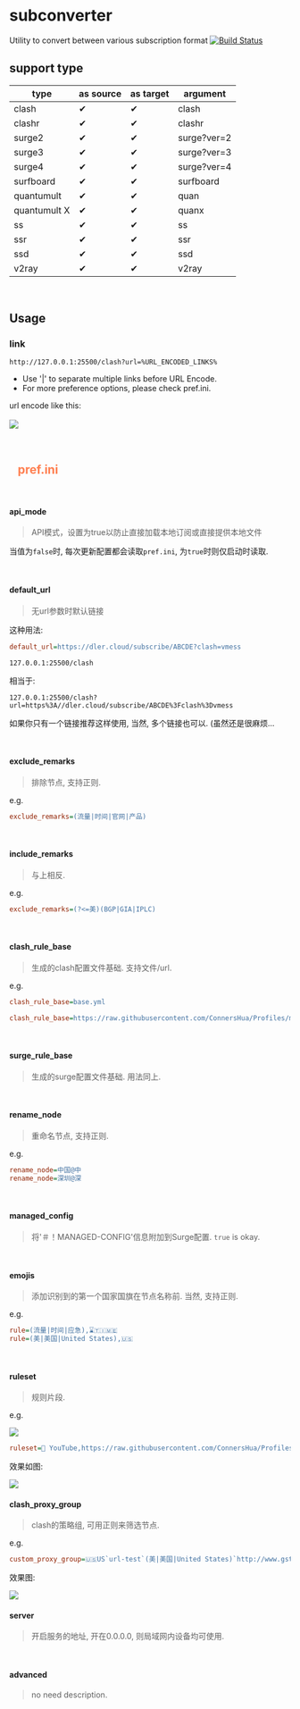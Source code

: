 # subconverter
Utility to convert between various subscription format
[![Build Status](https://travis-ci.com/tindy2013/subconverter.svg?branch=master)](https://travis-ci.com/tindy2013/subconverter)


## support type

| type         | as source | as target | argument    |
| ------------ | --------- | --------- | ----------- |
| clash        | ✔         | ✔         | clash       |
| clashr       | ✔         | ✔         | clashr      |
| surge2       | ✔         | ✔         | surge?ver=2 |
| surge3       | ✔         | ✔         | surge?ver=3 |
| surge4       | ✔         | ✔         | surge?ver=4 |
| surfboard    | ✔         | ✔         | surfboard   |
| quantumult   | ✔         | ✔         | quan        |
| quantumult X | ✔         | ✔         | quanx       |
| ss           | ✔         | ✔         | ss          |
| ssr          | ✔         | ✔         | ssr         |
| ssd          | ✔         | ✔         | ssd         |
| v2ray        | ✔         | ✔         | v2ray       |

<br>

## Usage

### link
```
http://127.0.0.1:25500/clash?url=%URL_ENCODED_LINKS%
```
* Use '|' to separate multiple links before URL Encode.  
* For more preference options, please check pref.ini.
 
url encode like this: <br> <br> <img src="./doc/imgs/Snipaste_2019-11-18_12-27-01.png">
 
<br>

## &#160;&#160; <span style="color: coral;"> pref.ini </span>

<br>

#### api_mode

> API模式，设置为true以防止直接加载本地订阅或直接提供本地文件

当值为`false`时, 每次更新配置都会读取`pref.ini`, 为`true`时则仅启动时读取.

<br>

#### default_url

> 无url参数时默认链接

这种用法:  
```ini
default_url=https://dler.cloud/subscribe/ABCDE?clash=vmess
```

`127.0.0.1:25500/clash`


相当于:

`127.0.0.1:25500/clash?url=https%3A//dler.cloud/subscribe/ABCDE%3Fclash%3Dvmess`


如果你只有一个链接推荐这样使用, 当然, 多个链接也可以.  (虽然还是很麻烦...

<br>

#### exclude_remarks

> 排除节点, 支持正则.

e.g.
```ini
exclude_remarks=(流量|时间|官网|产品)
```

<br>

#### include_remarks

> 与上相反.

e.g.
```ini
exclude_remarks=(?<=美)(BGP|GIA|IPLC)
```

<br>

#### clash_rule_base

> 生成的clash配置文件基础. 支持文件/url.

e.g.
```ini
clash_rule_base=base.yml

clash_rule_base=https://raw.githubusercontent.com/ConnersHua/Profiles/master/Clash/Pro.yaml
```

<br>

#### surge_rule_base

> 生成的surge配置文件基础. 用法同上.

<br>

#### rename_node

> 重命名节点, 支持正则.

e.g.
```ini
rename_node=中国@中
rename_node=深圳@深
```

<br>

#### managed_config

> 将'＃！MANAGED-CONFIG'信息附加到Surge配置. `true` is okay.

<br>

#### emojis

> 添加识别到的第一个国家国旗在节点名称前. 当然, 支持正则.

e.g.
```ini
rule=(流量|时间|应急),⌛🇹🇮🇲🇪
rule=(美|美国|United States),🇺🇸
```

<br>

#### ruleset

> 规则片段.

e.g.
 
<img src="./doc/imgs/Snipaste_2019-11-18_14-11-52.png">
 
```ini
ruleset=🌹 YouTube,https://raw.githubusercontent.com/ConnersHua/Profiles/master/Surge/Media/YouTube.list
```

效果如图:
 
<img src="./doc/imgs/Snipaste_2019-11-18_14-15-54.png">
 
<br>

#### clash_proxy_group

> clash的策略组, 可用正则来筛选节点.

e.g.
```ini
custom_proxy_group=🇺🇸US`url-test`(美|美国|United States)`http://www.gstatic.com/generate_204`300
```

效果图:  
 
<img src="./doc/imgs/Snipaste_2019-11-18_14-47-30.png">
 
<br>

#### server

> 开启服务的地址, 开在0.0.0.0, 则局域网内设备均可使用.

<br>

#### advanced

> no need description.
